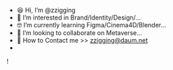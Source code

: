 - 😆 Hi, I’m @zzigging
- 🤩 I’m interested in Brand/Identity/Design/...
- 🤓 I’m currently learning Figma/Cinema4D/Blender...
- 🥳 I’m looking to collaborate on Metaverse...
- 🤗 How to Contact me >> zzigging@daum.net
- 
<!---
zzigging/zzigging is a ✨ special ✨ repository because its `README.md` (this file) appears on your GitHub profile.
You can click the Preview link to take a look at your changes.
--->
!
